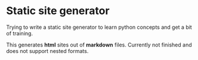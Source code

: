 # Static site generator

Trying to write a static site generator to learn python concepts and get a bit of training.

This generates **html** sites out of **markdown** files. Currently not finished and does not support nested formats.